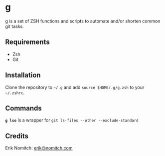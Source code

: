 g
=
g is a set of ZSH functions and scripts to automate and/or shorten common git tasks.

Requirements
------------
* Zsh
* Git

Installation
------------
Clone the repository to `~/.g` and add `source $HOME/.g/g.zsh` to your `~/.zshrc`.

Commands
--------
__`g lso`__
Is a wrapper for `git ls-files --other --exclude-standard`

Credits
-------
Erik Nomitch: erik@nomitch.com
